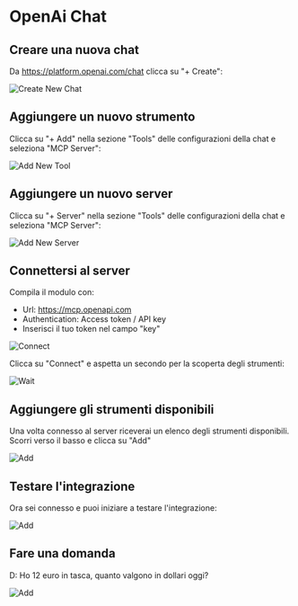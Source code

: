 # OpenAi Chat

## Creare una nuova chat

Da https://platform.openai.com/chat clicca su "+ Create":

![Create New Chat](screenshots/newChat.png)

## Aggiungere un nuovo strumento

Clicca su "+ Add" nella sezione "Tools" delle configurazioni della chat e seleziona "MCP Server":

![Add New Tool](screenshots/addTool.png)

## Aggiungere un nuovo server

Clicca su "+ Server" nella sezione "Tools" delle configurazioni della chat e seleziona "MCP Server":

![Add New Server](screenshots/addServer.png)

## Connettersi al server

Compila il modulo con:
- Url: https://mcp.openapi.com
- Authentication: Access token / API key
- Inserisci il tuo token nel campo "key"

![Connect](screenshots/connect.png)

Clicca su "Connect" e aspetta un secondo per la scoperta degli strumenti:

![Wait](screenshots/wait.png)

## Aggiungere gli strumenti disponibili

Una volta connesso al server riceverai un elenco degli strumenti disponibili.
Scorri verso il basso e clicca su "Add" 

![Add](screenshots/add.png)

## Testare l'integrazione

Ora sei connesso e puoi iniziare a testare l'integrazione:

![Add](screenshots/chat.png)

## Fare una domanda

D: Ho 12 euro in tasca, quanto valgono in dollari oggi?

![Add](screenshots/exchange.png)